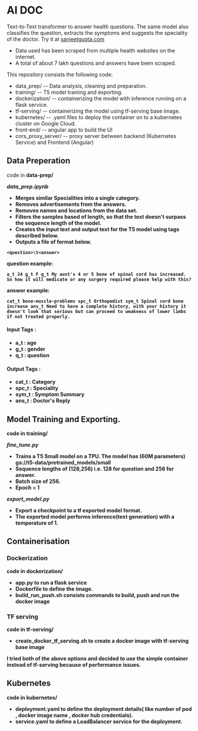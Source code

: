 # AI DOC
Text-to-Text transformer to answer health questions. 
The same model also classifies the question, extracts the symptoms and suggests the speciality of the doctor.
Try it at <a href='sanjeetgupta.com'>sanjeetgupta.com</a>

* Data used has been scraped from multiple health websites on the internet.
* A total of about 7 lakh questions and answers have been scraped.

This repository consists the following code:
* data_prep/ -- Data analysis, cleaning and preparation.
* training/ -- T5 model training and exporting.
* dockerization/ -- containerizing the model with inference running on a flask service.
* tf-serving/ -- containerizing the model using tf-serving base image.
* kubernetes/ -- .yaml files to deploy the container on to a kubernetes cluster on Google Cloud.
* front-end/ -- angular app to build the UI
* cors_proxy_server/ -- proxy server between backend (Kubernetes Service) and Frontend (Angular)

 
 
## Data Preperation 
code in <b>data-prep/<b>

<i><b>data_prep.ipynb</b></i>
* Merges similar Specialities into a single category.
* Removes advertisements from the answers.
* Removes names and locations from the data set.
* Filters the samples based of length, so that the text doesn't surpass the sequence length of the model.
* Creates the input text and output text for the T5 model using tags described below.
* Outputs a file of format below.
```
<question>\t<answer>
```
question example:
```
a_t 24 g_t F q_t My aunt's 4 or 5 bone of spinal cord has increased. So how it will medicate or any surgery required please help with this?
```
answer example:
```
cat_t bone-muscle-problems spc_t Orthopedist sym_t Spinal cord bone increase ans_t Need to have a complete history, with your history it doesn't look that serious but can proceed to weakness of lower limbs if not treated properly.
```

#### Input Tags :
* a_t : age
* g_t : gender
* q_t : question 

#### Output Tags :
* cat_t : Category 
* spc_t : Speciality
* sym_t : Symptom Summary
* ans_t : Doctor's Reply


## Model Training and Exporting. 
code in training/

<i><b>fine_tune.py</b></i>
* Trains a T5 Small model on a TPU. The model has (60M parameters) gs://t5-data/pretrained_models/small
* Sequence lengths of (128,256) i.e. 128 for question and 256 for answer.
* Batch size of 256.
* Epoch = 1

<i><b>export_model.py</b></i>
* Export a checkpoint to a tf exported model format.
* The exported model performs inference(text generation) with a temperature of 1.  


## Containerisation

### Dockerization
code in dockerization/
* app.py to run a flask service
* Dockerfile to define the image.
* build_run_push.sh consists commands to build, push and run the docker image

### TF serving
code in tf-serving/
* create_docker_tf_serving.sh to create a docker image with tf-serving base image

I tried both of the above options and decided to use the simple container instead of tf-serving because of performance issues.


## Kubernetes
code in kubernetes/

* deployment.yaml to define the deployment details( like number of pod , docker image name , docker hub credentials). 
* service.yaml to define a LoadBalancer service for the deployment.
